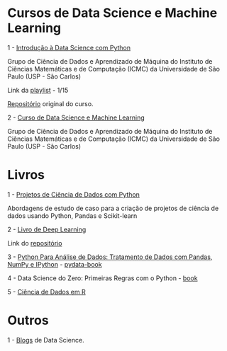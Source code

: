 # Cursos de Data Science e Machine Learning 

1 - [Introdução à Data Science com Python](https://github.com/renatogcruz/pos_data_science_analytics/tree/main/data_science/introducao_data_science_python)

Grupo de Ciência de Dados e Aprendizado de Máquina do Instituto de Ciências Matemáticas e de Computação (ICMC) da Universidade de São Paulo (USP - São Carlos)

Link da [playlist](https://www.youtube.com/playlist?list=PLFE-LjWAAP9SfEuLXf3qrpw4szKWjlYq9) - 1/15

[Repositório](https://github.com/icmc-data/Intro-Data-Science-Youtube) original do curso.

2 - [Curso de Data Science e Machine Learning](https://github.com/renatogcruz/pos_data_science_analytics/tree/main/data_science/data_science_e_machine_learnig)

 Grupo de Ciência de Dados e Aprendizado de Máquina do Instituto de Ciências Matemáticas e de Computação (ICMC) da Universidade de São Paulo (USP - São Carlos)



# Livros

1 - [Projetos de Ciência de Dados com Python](https://github.com/renatogcruz/pos_data_science_analytics/tree/main/data_science/projetos_de_ciencias_de_dados_com_python)

Abordagens de estudo de caso para a criação de projetos de ciência de dados usando Python, Pandas e Scikit-learn

2 - [Livro de Deep Learning](http://www.deeplearningbook.com.br/) 

Link do [repositório](https://github.com/dsacademybr/DeepLearningBook)

3 - [Python Para Análise de Dados: Tratamento de Dados com Pandas, NumPy e IPython](https://www.amazon.com.br/Python-Para-An%C3%A1lise-Dados-Tratamento/dp/8575226479/ref=asc_df_8575226479/?tag=googleshopp00-20&linkCode=df0&hvadid=379739109739&hvpos=&hvnetw=g&hvrand=16442588214836239770&hvpone=&hvptwo=&hvqmt=&hvdev=c&hvdvcmdl=&hvlocint=&hvlocphy=1001590&hvtargid=pla-812784633558&psc=1) - [pydata-book](https://github.com/TheAlgorithms/Python/tree/master/searches)

4 - Data Science do Zero: Primeiras Regras com o Python - [book](https://www.amazon.com.br/Data-Science-zero-Joel-Grus/dp/857608998X/ref=pd_bxgy_img_2/147-0972364-7540546?_encoding=UTF8&pd_rd_i=857608998X&pd_rd_r=d348e95d-eb30-4689-a8be-db2ae13093a6&pd_rd_w=BAnHB&pd_rd_wg=Ul7ei&pf_rd_p=400138fd-99e3-44de-aed2-5a7aff7ca010&pf_rd_r=E8H1W6BXPD3WQYFHYM8Z&psc=1&refRID=E8H1W6BXPD3WQYFHYM8Z)

5 - [Ciência de Dados em R](https://livro.curso-r.com/)

# Outros

1 - [Blogs](https://github.com/dsacademybr/data-science-blogs) de Data Science.
